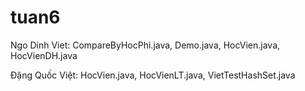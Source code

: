 # tuan6
Ngo Dinh Viet: CompareByHocPhi.java, Demo.java, HocVien.java, HocVienDH.java

Đặng Quốc Việt: HocVien.java, HocVienLT.java, VietTestHashSet.java
